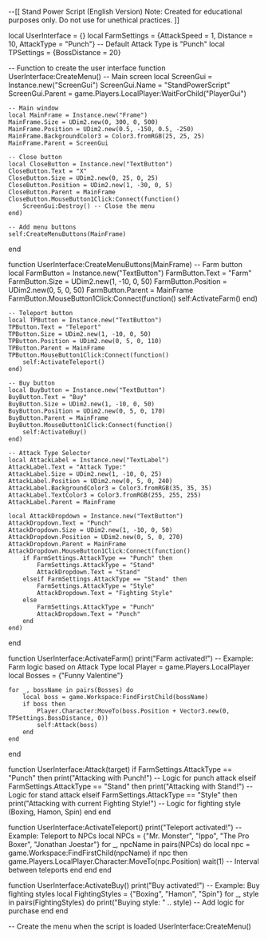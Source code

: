 --[[ 
Stand Power Script (English Version)
Note: Created for educational purposes only. Do not use for unethical practices.
]]

local UserInterface = {}
local FarmSettings = {AttackSpeed = 1, Distance = 10, AttackType = "Punch"} -- Default Attack Type is "Punch"
local TPSettings = {BossDistance = 20}

-- Function to create the user interface
function UserInterface:CreateMenu()
    -- Main screen
    local ScreenGui = Instance.new("ScreenGui")
    ScreenGui.Name = "StandPowerScript"
    ScreenGui.Parent = game.Players.LocalPlayer:WaitForChild("PlayerGui")

    -- Main window
    local MainFrame = Instance.new("Frame")
    MainFrame.Size = UDim2.new(0, 300, 0, 500)
    MainFrame.Position = UDim2.new(0.5, -150, 0.5, -250)
    MainFrame.BackgroundColor3 = Color3.fromRGB(25, 25, 25)
    MainFrame.Parent = ScreenGui

    -- Close button
    local CloseButton = Instance.new("TextButton")
    CloseButton.Text = "X"
    CloseButton.Size = UDim2.new(0, 25, 0, 25)
    CloseButton.Position = UDim2.new(1, -30, 0, 5)
    CloseButton.Parent = MainFrame
    CloseButton.MouseButton1Click:Connect(function()
        ScreenGui:Destroy() -- Close the menu
    end)

    -- Add menu buttons
    self:CreateMenuButtons(MainFrame)
end

function UserInterface:CreateMenuButtons(MainFrame)
    -- Farm button
    local FarmButton = Instance.new("TextButton")
    FarmButton.Text = "Farm"
    FarmButton.Size = UDim2.new(1, -10, 0, 50)
    FarmButton.Position = UDim2.new(0, 5, 0, 50)
    FarmButton.Parent = MainFrame
    FarmButton.MouseButton1Click:Connect(function()
        self:ActivateFarm()
    end)

    -- Teleport button
    local TPButton = Instance.new("TextButton")
    TPButton.Text = "Teleport"
    TPButton.Size = UDim2.new(1, -10, 0, 50)
    TPButton.Position = UDim2.new(0, 5, 0, 110)
    TPButton.Parent = MainFrame
    TPButton.MouseButton1Click:Connect(function()
        self:ActivateTeleport()
    end)

    -- Buy button
    local BuyButton = Instance.new("TextButton")
    BuyButton.Text = "Buy"
    BuyButton.Size = UDim2.new(1, -10, 0, 50)
    BuyButton.Position = UDim2.new(0, 5, 0, 170)
    BuyButton.Parent = MainFrame
    BuyButton.MouseButton1Click:Connect(function()
        self:ActivateBuy()
    end)

    -- Attack Type Selector
    local AttackLabel = Instance.new("TextLabel")
    AttackLabel.Text = "Attack Type:"
    AttackLabel.Size = UDim2.new(1, -10, 0, 25)
    AttackLabel.Position = UDim2.new(0, 5, 0, 240)
    AttackLabel.BackgroundColor3 = Color3.fromRGB(35, 35, 35)
    AttackLabel.TextColor3 = Color3.fromRGB(255, 255, 255)
    AttackLabel.Parent = MainFrame

    local AttackDropdown = Instance.new("TextButton")
    AttackDropdown.Text = "Punch"
    AttackDropdown.Size = UDim2.new(1, -10, 0, 50)
    AttackDropdown.Position = UDim2.new(0, 5, 0, 270)
    AttackDropdown.Parent = MainFrame
    AttackDropdown.MouseButton1Click:Connect(function()
        if FarmSettings.AttackType == "Punch" then
            FarmSettings.AttackType = "Stand"
            AttackDropdown.Text = "Stand"
        elseif FarmSettings.AttackType == "Stand" then
            FarmSettings.AttackType = "Style"
            AttackDropdown.Text = "Fighting Style"
        else
            FarmSettings.AttackType = "Punch"
            AttackDropdown.Text = "Punch"
        end
    end)
end

function UserInterface:ActivateFarm()
    print("Farm activated!")
    -- Example: Farm logic based on Attack Type
    local Player = game.Players.LocalPlayer
    local Bosses = {"Funny Valentine"}
    
    for _, bossName in pairs(Bosses) do
        local boss = game.Workspace:FindFirstChild(bossName)
        if boss then
            Player.Character:MoveTo(boss.Position + Vector3.new(0, TPSettings.BossDistance, 0))
            self:Attack(boss)
        end
    end
end

function UserInterface:Attack(target)
    if FarmSettings.AttackType == "Punch" then
        print("Attacking with Punch!")
        -- Logic for punch attack
    elseif FarmSettings.AttackType == "Stand" then
        print("Attacking with Stand!")
        -- Logic for stand attack
    elseif FarmSettings.AttackType == "Style" then
        print("Attacking with current Fighting Style!")
        -- Logic for fighting style (Boxing, Hamon, Spin)
    end
end

function UserInterface:ActivateTeleport()
    print("Teleport activated!")
    -- Example: Teleport to NPCs
    local NPCs = {"Mr. Monster", "Ippo", "The Pro Boxer", "Jonathan Joestar"}
    for _, npcName in pairs(NPCs) do
        local npc = game.Workspace:FindFirstChild(npcName)
        if npc then
            game.Players.LocalPlayer.Character:MoveTo(npc.Position)
            wait(1) -- Interval between teleports
        end
    end
end

function UserInterface:ActivateBuy()
    print("Buy activated!")
    -- Example: Buy fighting styles
    local FightingStyles = {"Boxing", "Hamon", "Spin"}
    for _, style in pairs(FightingStyles) do
        print("Buying style: " .. style)
        -- Add logic for purchase
    end
end

-- Create the menu when the script is loaded
UserInterface:CreateMenu()
